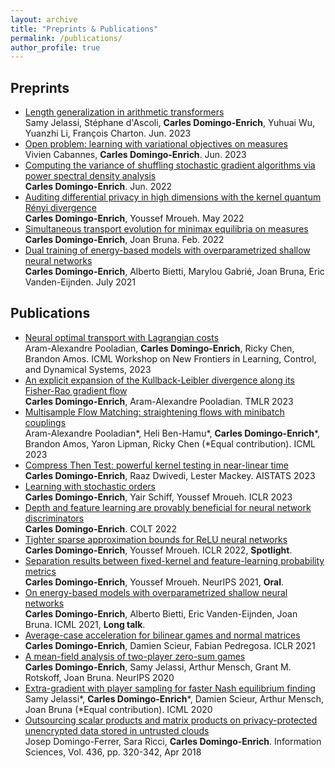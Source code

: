 ```yaml
---
layout: archive
title: "Preprints & Publications"
permalink: /publications/
author_profile: true
---
```


## Preprints

* [Length generalization in arithmetic transformers](https://arxiv.org/abs/2306.15400)<br>
  Samy Jelassi, Stéphane d'Ascoli, **Carles Domingo-Enrich**, Yuhuai Wu, Yuanzhi Li, François Charton.
  Jun. 2023
* [Open problem: learning with variational objectives on measures](https://arxiv.org/abs/2306.11928)<br>
  Vivien Cabannes, **Carles Domingo-Enrich**.
  Jun. 2023
* [Computing the variance of shuffling stochastic gradient algorithms via power spectral density analysis](https://arxiv.org/abs/2206.00632)<br>
	**Carles Domingo-Enrich**.
	Jun. 2022
* [Auditing differential privacy in high dimensions with the kernel quantum Rényi divergence](https://arxiv.org/abs/2205.13941)<br>
	**Carles Domingo-Enrich**, Youssef Mroueh.
	May 2022
* [Simultaneous transport evolution for minimax equilibria on measures](https://arxiv.org/abs/2202.06460)<br>
	**Carles Domingo-Enrich**, Joan Bruna.
	Feb. 2022
* [Dual training of energy-based models with overparametrized shallow neural networks](https://arxiv.org/abs/2107.05134)<br>
	**Carles Domingo-Enrich**, Alberto Bietti, Marylou Gabrié, Joan Bruna, Eric Vanden-Eijnden.
	July 2021

## Publications

* [Neural optimal transport with Lagrangian costs](https://openreview.net/pdf?id=myb0FKB8C9)<br> 
Aram-Alexandre Pooladian, **Carles Domingo-Enrich**, Ricky Chen, Brandon Amos. 
ICML Workshop on New Frontiers in Learning, Control, and Dynamical Systems, 2023
* [An explicit expansion of the Kullback-Leibler divergence along its Fisher-Rao gradient flow](https://arxiv.org/abs/2302.12229)<br>
	**Carles Domingo-Enrich**, Aram-Alexandre Pooladian.
	TMLR 2023
* [Multisample Flow Matching: straightening flows with minibatch couplings](https://arxiv.org/abs/2304.14772)<br>
  Aram-Alexandre Pooladian\*, Heli Ben-Hamu\*, **Carles Domingo-Enrich**\*, Brandon Amos, Yaron Lipman, Ricky Chen (\*Equal contribution).
  ICML 2023
* [Compress Then Test: powerful kernel testing in near-linear time](https://arxiv.org/abs/2301.05974)<br>
  **Carles Domingo-Enrich**, Raaz Dwivedi, Lester Mackey.
  AISTATS 2023
* [Learning with stochastic orders](https://arxiv.org/abs/2205.13684)<br>
  **Carles Domingo-Enrich**, Yair Schiff, Youssef Mroueh.
  ICLR 2023
* [Depth and feature learning are provably beneficial for neural network discriminators](https://arxiv.org/abs/2112.13867)<br>
  **Carles Domingo-Enrich**.
  COLT 2022
* [Tighter sparse approximation bounds for ReLU neural networks](https://arxiv.org/abs/2110.03673)<br>
  **Carles Domingo-Enrich**, Youssef Mroueh.
  ICLR 2022, **Spotlight**.
* [Separation results between fixed-kernel and feature-learning probability metrics](https://arxiv.org/abs/2106.05739)<br>
  **Carles Domingo-Enrich**, Youssef Mroueh.
  NeurIPS 2021, **Oral**.
* [On energy-based models with overparametrized shallow neural networks](https://arxiv.org/abs/2104.07531.pdf)<br>
  **Carles Domingo-Enrich**, Alberto Bietti, Eric Vanden-Eijnden, Joan Bruna.
  ICML 2021, **Long talk**.
* [Average-case acceleration for bilinear games and normal matrices](https://arxiv.org/pdf/2010.02076.pdf)<br>
  **Carles Domingo-Enrich**, Damien Scieur, Fabian Pedregosa.
  ICLR 2021
* [A mean-field analysis of two-player zero-sum games](https://arxiv.org/pdf/2002.06277.pdf)<br>
  **Carles Domingo-Enrich**, Samy Jelassi, Arthur Mensch, Grant M. Rotskoff, Joan Bruna.
  NeurIPS 2020
* [Extra-gradient with player sampling for faster Nash equilibrium finding](https://128.84.21.199/pdf/1905.12363.pdf)<br>
  Samy Jelassi\*, **Carles Domingo-Enrich**\*, Damien Scieur, Arthur Mensch, Joan Bruna (\*Equal contribution).
  ICML 2020
* [Outsourcing scalar products and matrix products on privacy-protected unencrypted data stored in untrusted clouds](https://www.sciencedirect.com/science/article/pii/S0020025516321752?via%3Dihub)<br>
  Josep Domingo-Ferrer, Sara Ricci, **Carles Domingo-Enrich**.
  Information Sciences, Vol. 436, pp. 320-342, Apr 2018
